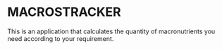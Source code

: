 # MACROSTRACKER

This is an application that calculates the quantity of macronutrients you need according to your requirement.
